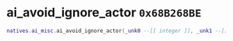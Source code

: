 # ai_avoid_ignore_actor `0x68B268BE`

```lua
natives.ai_misc.ai_avoid_ignore_actor(_unk0 --[[ integer ]], _unk1 --[[ integer ]])
```